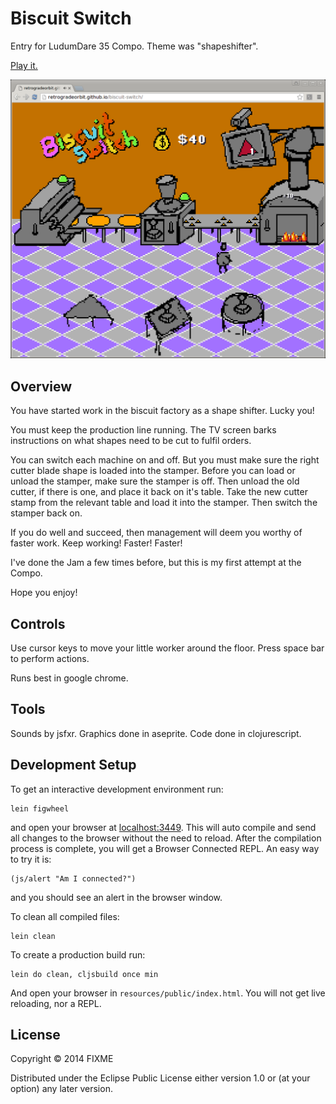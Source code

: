 # Biscuit Switch

Entry for LudumDare 35 Compo. Theme was "shapeshifter".

[Play it.](https://retrogradeorbit.github.io/biscuit-switch/)

![Title screen](./screenshot-5.png)

## Overview

You have started work in the biscuit factory as a shape shifter. Lucky you!

You must keep the production line running. The TV screen barks instructions on what shapes need to be cut to fulfil orders.

You can switch each machine on and off. But you must make sure the right cutter blade shape is loaded into the stamper. Before you can load or unload the stamper, make sure the stamper is off. Then unload the old cutter, if there is one, and place it back on it's table. Take the new cutter stamp from the relevant table and load it into the stamper. Then switch the stamper back on.

If you do well and succeed, then management will deem you worthy of faster work. Keep working! Faster! Faster!

I've done the Jam a few times before, but this is my first attempt at the Compo.

Hope you enjoy!

## Controls

Use cursor keys to move your little worker around the floor. Press space bar to perform actions.

Runs best in google chrome.

## Tools

Sounds by jsfxr. Graphics done in aseprite. Code done in clojurescript.

## Development Setup

To get an interactive development environment run:

    lein figwheel

and open your browser at [localhost:3449](http://localhost:3449/).
This will auto compile and send all changes to the browser without the
need to reload. After the compilation process is complete, you will
get a Browser Connected REPL. An easy way to try it is:

    (js/alert "Am I connected?")

and you should see an alert in the browser window.

To clean all compiled files:

    lein clean

To create a production build run:

    lein do clean, cljsbuild once min

And open your browser in `resources/public/index.html`. You will not
get live reloading, nor a REPL.

## License

Copyright © 2014 FIXME

Distributed under the Eclipse Public License either version 1.0 or (at your option) any later version.
